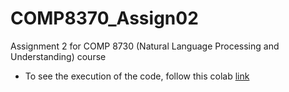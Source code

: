 # COMP8370_Assign02
Assignment 2 for COMP 8730 (Natural Language Processing and Understanding) course

- To see the execution of the code, follow this colab [link](https://colab.research.google.com/drive/1qP0Kgw1UN34uFWS1T93PCVyLTz-t-nyt?usp=sharing)
